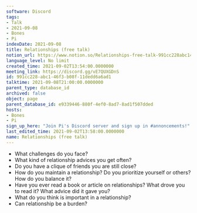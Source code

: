 ```yaml
---
software: Discord
tags:
- Talk
- 2021-09-08
- Bones
- Pi
indexDate: 2021-09-08
title: Relationships (free talk)
notion_url: https://www.notion.so/Relationships-free-talk-991cc228abc146f3b08f11dedd6a6ad1
language_level: No limit
created_time: 2021-09-02T13:54:00.0000000
meeting_link: https://discord.gg/vE7QUXGDnS
id: 991cc228-abc1-46f3-b08f-11dedd6a6ad1
talktime: 2021-09-08T21:00:00.0000000
parent_type: database_id
archived: false
object: page
parent_database_id: e9339446-880f-4ef0-8ad7-8ad1f507dded
hosts:
- Bones
- Pi
sign_up_here: "Join Pi's Discord server and sign up in #annoncements!"
last_edited_time: 2021-09-02T13:58:00.0000000
name: Relationships (free talk)
---
```



   - What challenges do you face?
   - What kind of relationship advices you get often?
   - Do you have a clique of friends you are still close?
   - How do you maintain a relationship? Do you prioritize yourself or others? How do you balance it?
   - Have you ever read a book or article on relationships? What drove you to read it? What advice did it gave you?
   - What do you think is important in a relationship?
   - Can relationship be a burden?










